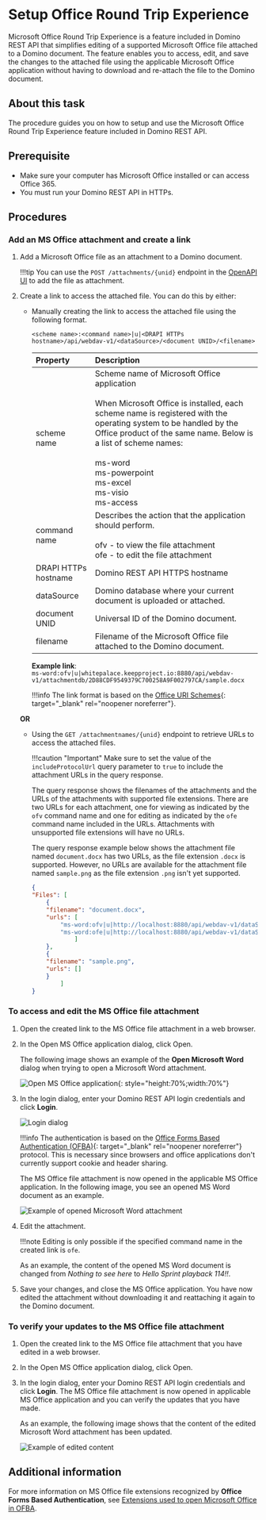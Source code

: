 # Setup Office Round Trip Experience

Microsoft Office Round Trip Experience is a feature included in Domino REST API that simplifies editing of a supported Microsoft Office file attached to a Domino document. The feature enables you to access, edit, and save the changes to the attached file using the applicable Microsoft Office application without having to download and re-attach the file to the Domino document. 

## About this task 

The procedure guides you on how to setup and use the Microsoft Office Round Trip Experience feature included in Domino REST API. 

## Prerequisite

- Make sure your computer has Microsoft Office installed or can access Office 365.
- You must run your Domino REST API in HTTPs. 

## Procedures

### Add an MS Office attachment and create a link

1. Add a Microsoft Office file as an attachment to a Domino document. 

    !!!tip
        You can use the `POST /attachments/{unid}` endpoint in the [OpenAPI UI](../../tutorial/swagger.md) to add the file as attachment.

2. Create a link to access the attached file. You can do this by either:
    
    - Manually creating the link to access the attached file using the following format.

        ```
        <scheme name>:<command name>|u|<DRAPI HTTPs hostname>/api/webdav-v1/<dataSource>/<document UNID>/<filename>
        ```

        |Property|Description|
        |:-----|:--------|
        |scheme name|Scheme name of Microsoft Office application</br></br>When Microsoft Office is installed, each scheme name is registered with the operating system to be handled by the Office product of the same name. Below is a list of scheme names:</br></br>ms-word</br>ms-powerpoint</br>ms-excel</br>ms-visio</br>ms-access|
        |command name|Describes the action that the application should perform.</br></br>ofv - to view the file attachment</br>ofe - to edit the file attachment</br>|
        |DRAPI HTTPs hostname| Domino REST API HTTPS hostname|
        | dataSource | Domino database where your current document is uploaded or attached.|
        | document UNID| Universal ID of the Domino document.|
        | filename | Filename of the Microsoft Office file attached to the Domino document.|

        **Example link**:</br>
        `ms-word:ofv|u|whitepalace.keepproject.io:8880/api/webdav-v1/attachmentdb/2D88CDF9549379C700258A9F002797CA/sample.docx`

        !!!info
            The link format is based on the [Office URI Schemes](https://learn.microsoft.com/en-us/office/client-developer/office-uri-schemes){: target="_blank" rel="noopener noreferrer"}.

    **OR**

    - Using the `GET /attachmentnames/{unid}` endpoint to retrieve URLs to access the attached files.

        !!!caution "Important"
            Make sure to set the value of the `includeProtocolUrl` query parameter to `true` to include the attachment URLs in the query response. 

        The query response shows the filenames of the attachments and the URLs of the attachments with supported file extensions. There are two URLs for each attachment, one for viewing as indicated by the `ofv` command name and one for editing as indicated by the `ofe` command name included in the URLs. Attachments with unsupported file extensions will have no URLs. 

        The query response example below shows the attachment file named `document.docx` has two URLs, as the file extension `.docx` is supported. However, no URLs are available for the attachment file named `sample.png` as the file extension `.png` isn't yet supported.   

        ```json
        {
        "Files": [
            {
            "filename": "document.docx",
            "urls": [
                "ms-word:ofv|u|http://localhost:8880/api/webdav-v1/dataSource/documentUNID/document.docx",
                "ms-word:ofe|u|http://localhost:8880/api/webdav-v1/dataSource/documentUNID/document.docx"
                    ]
            },
            {
            "filename": "sample.png",
            "urls": []
            }
                ]
        } 
        ```


### To access and edit the MS Office file attachment

1. Open the created link to the MS Office file attachment in a web browser.
2. In the Open MS Office application dialog, click Open. 

    The following image shows an example of the **Open Microsoft Word** dialog when trying to open a Microsoft Word attachment.

    ![Open MS Office application](../../assets/images/SaveMSW.png){: style="height:70%;width:70%"}

    <!--![alt text](../assets/images/rtprompt.png)-->

3. In the login dialog, enter your Domino REST API login credentials and click **Login**. 

    ![Login dialog](../../assets/images/ofbalogin.png)

    !!!info
        The authentication is based on the [Office Forms Based Authentication (OFBA)](https://learn.microsoft.com/en-us/openspecs/sharepoint_protocols/ms-ofba/30c7bbe9-b284-421f-b866-4e7ed4866027){: target="_blank" rel="noopener noreferrer"} protocol. This is necessary since browsers and office applications don't currently support cookie and header sharing.

    The MS Office file attachment is now opened in the applicable MS Office application. In the following image, you see an opened MS Word document as an example.

    ![Example of opened Microsoft Word attachment](../../assets/images/rtmodify.png)

4. Edit the attachment. 

    !!!note
        Editing is only possible if the specified command name in the created link is `ofe`.

    As an example, the content of the opened MS Word document is changed from *Nothing to see here* to *Hello Sprint playback 114!!*.   

5. Save your changes, and close the MS Office application. You have now edited the attachment without downloading it and reattaching it again to the Domino document.

### To verify your updates to the MS Office file attachment

1. Open the created link to the MS Office file attachment that you have edited in a web browser.
2. In the Open MS Office application dialog, click Open.
3. In the login dialog, enter your Domino REST API login credentials and click **Login**. The MS Office file attachment is now opened in applicable MS Office application and you can verify the updates that you have made.

    As an example, the following image shows that the content of the edited Microsoft Word attachment has been updated.  

    ![Example of edited content](../../assets/images/rtsave.png)


## Additional information

For more information on MS Office file extensions recognized by **Office Forms Based Authentication**, see [Extensions used to open Microsoft Office in OFBA](../../references/ofba.md).
